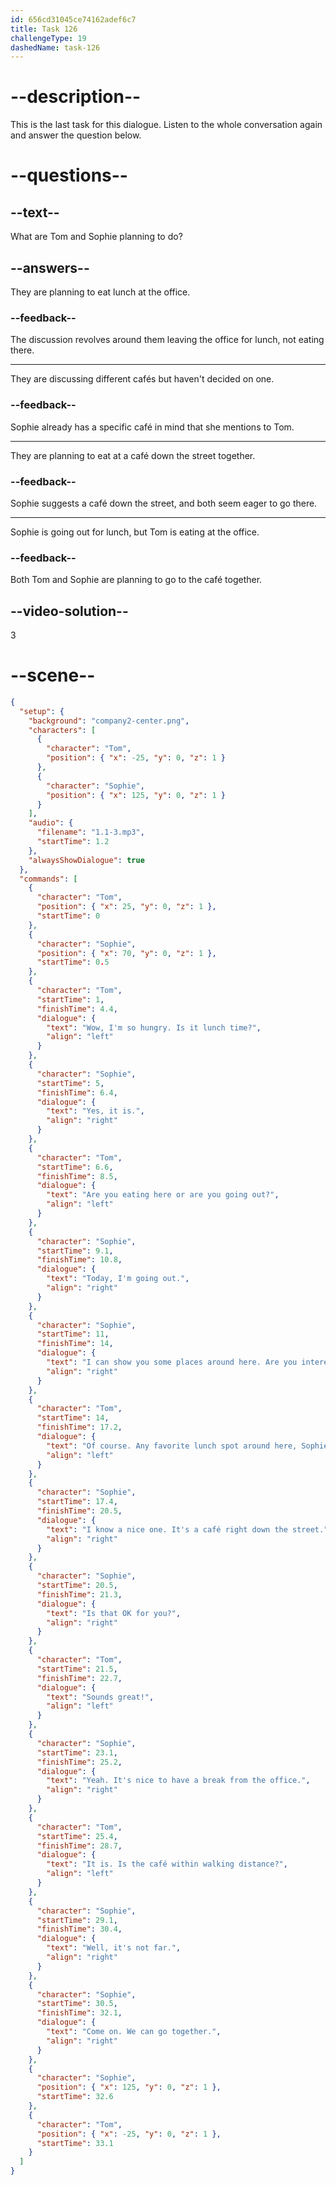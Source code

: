 ```yaml
---
id: 656cd31045ce74162adef6c7
title: Task 126
challengeType: 19
dashedName: task-126
---
```


<!--
AUDIO REFERENCE:
Play entire dialogue
-->

# --description-- 

This is the last task for this dialogue. Listen to the whole conversation again and answer the question below.

# --questions--

## --text--

What are Tom and Sophie planning to do?

## --answers--

They are planning to eat lunch at the office.

### --feedback--

The discussion revolves around them leaving the office for lunch, not eating there.

---

They are discussing different cafés but haven't decided on one.

### --feedback--

Sophie already has a specific café in mind that she mentions to Tom.

---

They are planning to eat at a café down the street together.

### --feedback--

Sophie suggests a café down the street, and both seem eager to go there.

---

Sophie is going out for lunch, but Tom is eating at the office.

### --feedback--

Both Tom and Sophie are planning to go to the café together.

## --video-solution--

3

# --scene--

```json
{
  "setup": {
    "background": "company2-center.png",
    "characters": [
      {
        "character": "Tom",
        "position": { "x": -25, "y": 0, "z": 1 }
      },
      {
        "character": "Sophie",
        "position": { "x": 125, "y": 0, "z": 1 }
      }
    ],
    "audio": {
      "filename": "1.1-3.mp3",
      "startTime": 1.2
    },
    "alwaysShowDialogue": true
  },
  "commands": [
    {
      "character": "Tom",
      "position": { "x": 25, "y": 0, "z": 1 },
      "startTime": 0
    },
    {
      "character": "Sophie",
      "position": { "x": 70, "y": 0, "z": 1 },
      "startTime": 0.5
    },
    {
      "character": "Tom",
      "startTime": 1,
      "finishTime": 4.4,
      "dialogue": {
        "text": "Wow, I'm so hungry. Is it lunch time?",
        "align": "left"
      }
    },
    {
      "character": "Sophie",
      "startTime": 5,
      "finishTime": 6.4,
      "dialogue": {
        "text": "Yes, it is.",
        "align": "right"
      }
    },
    {
      "character": "Tom",
      "startTime": 6.6,
      "finishTime": 8.5,
      "dialogue": {
        "text": "Are you eating here or are you going out?",
        "align": "left"
      }
    },
    {
      "character": "Sophie",
      "startTime": 9.1,
      "finishTime": 10.8,
      "dialogue": {
        "text": "Today, I'm going out.",
        "align": "right"
      }
    },
    {
      "character": "Sophie",
      "startTime": 11,
      "finishTime": 14,
      "dialogue": {
        "text": "I can show you some places around here. Are you interested?",
        "align": "right"
      }
    },
    {
      "character": "Tom",
      "startTime": 14,
      "finishTime": 17.2,
      "dialogue": {
        "text": "Of course. Any favorite lunch spot around here, Sophie?",
        "align": "left"
      }
    },
    {
      "character": "Sophie",
      "startTime": 17.4,
      "finishTime": 20.5,
      "dialogue": {
        "text": "I know a nice one. It's a café right down the street.",
        "align": "right"
      }
    },
    {
      "character": "Sophie",
      "startTime": 20.5,
      "finishTime": 21.3,
      "dialogue": {
        "text": "Is that OK for you?",
        "align": "right"
      }
    },
    {
      "character": "Tom",
      "startTime": 21.5,
      "finishTime": 22.7,
      "dialogue": {
        "text": "Sounds great!",
        "align": "left"
      }
    },
    {
      "character": "Sophie",
      "startTime": 23.1,
      "finishTime": 25.2,
      "dialogue": {
        "text": "Yeah. It's nice to have a break from the office.",
        "align": "right"
      }
    },
    {
      "character": "Tom",
      "startTime": 25.4,
      "finishTime": 28.7,
      "dialogue": {
        "text": "It is. Is the café within walking distance?",
        "align": "left"
      }
    },
    {
      "character": "Sophie",
      "startTime": 29.1,
      "finishTime": 30.4,
      "dialogue": {
        "text": "Well, it's not far.",
        "align": "right"
      }
    },
    {
      "character": "Sophie",
      "startTime": 30.5,
      "finishTime": 32.1,
      "dialogue": {
        "text": "Come on. We can go together.",
        "align": "right"
      }
    },
    {
      "character": "Sophie",
      "position": { "x": 125, "y": 0, "z": 1 },
      "startTime": 32.6
    },
    {
      "character": "Tom",
      "position": { "x": -25, "y": 0, "z": 1 },
      "startTime": 33.1
    }
  ]
}
```
